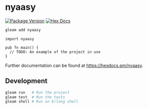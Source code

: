 # nyaasy

[![Package Version](https://img.shields.io/hexpm/v/nyaasy)](https://hex.pm/packages/nyaasy)
[![Hex Docs](https://img.shields.io/badge/hex-docs-ffaff3)](https://hexdocs.pm/nyaasy/)

```sh
gleam add nyaasy
```
```gleam
import nyaasy

pub fn main() {
  // TODO: An example of the project in use
}
```

Further documentation can be found at <https://hexdocs.pm/nyaasy>.

## Development

```sh
gleam run   # Run the project
gleam test  # Run the tests
gleam shell # Run an Erlang shell
```
